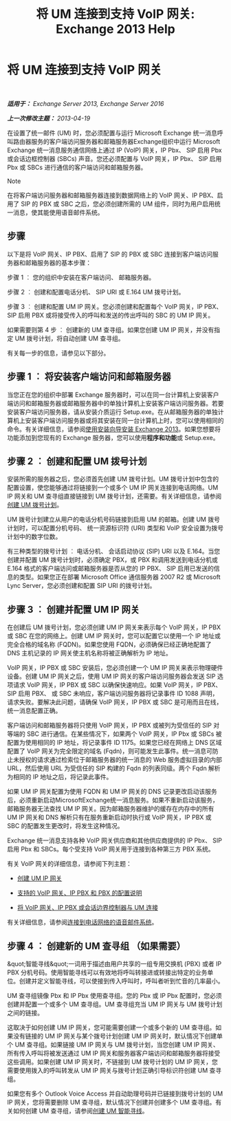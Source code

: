 ﻿---
title: '将 UM 连接到支持 VoIP 网关: Exchange 2013 Help'
TOCTitle: 将 UM 连接到支持 VoIP 网关
ms:assetid: b8dfc8bd-2ee5-418d-b0a4-4fa2ec7e2a2e
ms:mtpsurl: https://technet.microsoft.com/zh-cn/library/Bb124360(v=EXCHG.150)
ms:contentKeyID: 50556665
ms.date: 05/21/2018
mtps_version: v=EXCHG.150
ms.translationtype: MT
---

# 将 UM 连接到支持 VoIP 网关

 

_**适用于：** Exchange Server 2013, Exchange Server 2016_

_**上一次修改主题：** 2013-04-19_

在设置了统一邮件 (UM) 时，您必须配置与运行 Microsoft Exchange 统一消息呼叫路由器服务的客户端访问服务器和邮箱服务器Exchange组织中运行 Microsoft Exchange 统一消息服务通信网络上通过 IP (VoIP) 网关，IP Pbx、 SIP 启用 Pbx 或会话边框控制器 (SBCs) 声音。您还必须配置与 VoIP 网关，IP Pbx、 SIP 启用 Pbx 或 SBCs 进行通信的客户端访问和邮箱服务器。

> [!NOTE]  
> 在将客户端访问服务器和邮箱服务器连接到数据网络上的 VoIP 网关、IP PBX、启用了 SIP 的 PBX 或 SBC 之后，您必须创建所需的 UM 组件，同时为用户启用统一消息，使其能使用语音邮件系统。


## 步骤

以下是将 VoIP 网关、IP PBX、启用了 SIP 的 PBX 或 SBC 连接到客户端访问服务器和邮箱服务器的基本步骤：

步骤 1 ︰ 您的组织中安装在客户端访问、 邮箱服务器。

步骤 2 ︰ 创建和配置电话分机、 SIP URI 或 E.164 UM 拨号计划。

步骤 3 ︰ 创建和配置 UM IP 网关。您必须创建和配置每个 VoIP 网关，IP PBX、 SIP 启用 PBX 或将接受传入的呼叫和发送的传出呼叫的 SBC 的 UM IP 网关。

如果需要则第 4 步 ︰ 创建新的 UM 查寻组。如果您创建 UM IP 网关，并没有指定 UM 拨号计划，将自动创建 UM 查寻组。

有关每一步的信息，请参见以下部分。

## 步骤 1 ︰ 将安装客户端访问和邮箱服务器

当您正在您的组织中部署 Exchange 服务器时，可以在同一台计算机上安装客户端访问和邮箱服务器或邮箱服务器中的单独计算机上安装客户端访问服务器。若要安装客户端访问服务器，请从安装介质运行 Setup.exe。在从邮箱服务器的单独计算机上安装客户端访问服务器或将其安装在同一台计算机上时，您可以使用相同的命令。有关详细信息，请参阅[使用安装向导安装 Exchange 2013](install-exchange-2013-using-the-setup-wizard-exchange-2013-help.md)。如果您想要将功能添加到您现有的 Exchange 服务器，您可以使用**程序和功能**或 Setup.exe。

## 步骤 2 ︰ 创建和配置 UM 拨号计划

安装所需的服务器之后，您必须首先创建 UM 拨号计划。UM 拨号计划中包含的配置设置，使您能够通过将链接到一个或多个 UM IP 网关连接到电话网络。UM IP 网关和 UM 查寻组直接链接到 UM 拨号计划，还需要。有关详细信息，请参阅[创建 UM 拨号计划](create-a-um-dial-plan-exchange-2013-help.md)。

UM 拨号计划建立从用户的电话分机号码链接到启用 UM 的邮箱。创建 UM 拨号计划时，可以配置分机号码、 统一资源标识符 (URI) 类型和 VoIP 安全设置为拨号计划中的数字位数。

有三种类型的拨号计划 ︰ 电话分机、 会话启动协议 (SIP) URI 以及 E.164。当您创建并配置 UM 拨号计划时，必须确定 PBX，或 PBX 和调用发送到电话分机或 E.164 格式的客户端访问或邮箱服务器是否从您的 IP PBX、 SIP 启用已发送的信息的类型。如果您正在部署 Microsoft Office 通信服务器 2007 R2 或 Microsoft Lync Server，您必须创建和配置 SIP URI 的拨号计划。

## 步骤 3 ︰ 创建并配置 UM IP 网关

在创建后 UM 拨号计划，您必须创建 UM IP 网关来表示每个 VoIP 网关，IP PBX 或 SBC 在您的网络上。创建 UM IP 网关时，您可以配置它以使用一个 IP 地址或完全合格的域名称 (FQDN)。如果您使用 FQDN，必须确保已经正确地配置了 DNS 主机记录的 IP 网关使主机名称将被正确解析为 IP 地址。

VoIP 网关，IP PBX 或 SBC 安装后，您必须创建一个 UM IP 网关来表示物理硬件设备。创建 UM IP 网关之后，使用 UM IP 网关的客户端访问服务器会发送 SIP 选项请求 VoIP 网关，IP PBX 或 SBC 以确保快速响应。如果 VoIP 网关，IP PBX、 SIP 启用 PBX、 或 SBC 未响应，客户端访问服务器将记录事件 ID 1088 声明，请求失败。要解决此问题，请确保 VoIP 网关，IP PBX 或 SBC 是可用而且在线，统一消息配置正确。

客户端访问和邮箱服务器将只使用 VoIP 网关，IP PBX 或被列为受信任的 SIP 对等端的 SBC 进行通信。在某些情况下，如果两个 VoIP 网关，IP Pbx 或 SBCs 被配置为使用相同的 IP 地址，将记录事件 ID 1175。如果您已经在网络上 DNS 区域配置了 VoIP 网关为完全限定的域名 (Fqdn)，则可能发生此事件。统一消息可防止未授权的请求通过检索位于邮箱服务器的统一消息的 Web 服务虚拟目录的内部 URL，然后使用 URL 为受信任的 SIP 构建的 Fqdn 的列表同级。两个 Fqdn 解析为相同的 IP 地址之后，将记录此事件。

如果 UM IP 网关配置为使用 FQDN 和 UM IP 网关的 DNS 记录更改启动该服务后，必须重新启动MicrosoftExchange统一消息服务。如果不重新启动该服务，邮箱服务器无法查找 UM IP 网关。因为邮箱服务器维护的缓存在内存中的所有 UM IP 网关和 DNS 解析只有在服务重新启动时执行或 VoIP 网关，IP PBX 或 SBC 的配置发生更改时，将发生这种情况。

Exchange 统一消息支持各种 VoIP 网关供应商和其他供应商提供的 IP Pbx、 SIP 启用 Pbx 和 SBCs。每个受支持 VoIP 网关用于连接到各种第三方 PBX 系统。

有关 VoIP 网关的详细信息，请参阅下列主题：

  - [创建 UM IP 网关](create-a-um-ip-gateway-exchange-2013-help.md)

  - [支持的 VoIP 网关、IP PBX 和 PBX 的配置说明](https://docs.microsoft.com/zh-cn/exchange/voice-mail-unified-messaging/telephone-system-integration-with-um/configuration-notes-for-voip-gateways)

  - [将 VoIP 网关、IP PBX 或会话边界控制器与 UM 连接](connect-a-voip-gateway-ip-pbx-or-session-border-controller-to-um-exchange-2013-help.md)

有关详细信息，请参阅[连接到电话网络的语音邮件系统](https://docs.microsoft.com/zh-cn/exchange/voice-mail-unified-messaging/connect-voice-mail-system/connect-voice-mail-system)。

## 步骤 4 ︰ 创建新的 UM 查寻组 （如果需要）

\&quot;智能寻线\&quot;一词用于描述由用户共享的一组专用交换机 (PBX) 或者 IP PBX 分机号码。使用智能寻线可以有效地将呼叫转接进或转接出特定的业务单位。创建并定义智能寻线，可以使接到传入呼叫时，呼叫者听到忙音的几率最小。

UM 查寻组镜像 Pbx 和 IP Pbx 使用查寻组。您的 Pbx 或 IP Pbx 配置时，您必须创建并配置一个或多个 UM 查寻组。UM 查寻组充当 UM IP 网关与 UM 拨号计划之间的链接。

这取决于如何创建 UM IP 网关，您可能需要创建一个或多个新的 UM 查寻组。如果没有链接的 UM IP 网关与某个拨号计划创建 UM IP 网关时，默认情况下创建单个 UM 查寻组。如果链接 UM IP 网关与 UM 拨号计划，当您创建 UM IP 网关、 所有传入呼叫将被发送通过 UM IP 网关和服务器客户端访问和邮箱服务器将接受这些调用。如果创建 UM IP 网关时，不链接到 UM 拨号计划的 UM IP 网关，您需要使用拨入的呼叫转发从 UM IP 网关与拨号计划正确引导标识符创建 UM 查寻组。

如果您有多个 Outlook Voice Access 并自动助理号码并已链接到拨号计划的 UM IP 网关，您将需要删除 UM 查寻组，默认情况下创建并创建多个 UM 查寻组。有关如何创建 UM 查寻组，请参阅[创建 UM 智能寻线](create-a-um-hunt-group-exchange-2013-help.md)。

